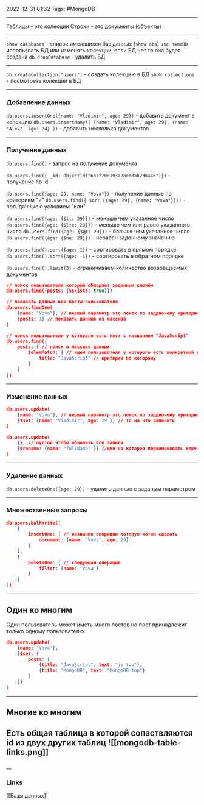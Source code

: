 2022-12-31 01:32
Tags: #MongoDB

---
Таблицы - это колесции
Строки - это документы (объекты)

---

`show databases` - список имеющихся баз данных (`show dbs`)
`use nameBD` - использоать БД или изменять колекции, если БД нет то она будет создана
`db.dropDatabase` - удалить БД

---

`db.createCollection("users")` - создать колекцию в БД
`show collections` - посмотреть колекции в БД

---
### Добавление данных

`db.users.insertOne({name: "Vladimir", age: 29})` - добавить документ в колекцию
`db.users.insertMany([
{name: "Vladimir", age: 29},
{name: "Alex", age: 24}
])` - добавить несколько документов

---
### Получение данных

`db.users.find()` - запрос на получение документа

`db.users.find({ _id: ObjectId("63af708193a78cedab23ba46")})` - получение по id

`db.users.find({age: 29, name: "Vova"})` - получение данные по критериям "и"
`db.users.find({ $or: [{age: 29}, {name: "Vova"}]})` - пол. данные с условием "или"

`db.users.find({age: {$lt: 29}})` - меньше чем указанное число
`db.users.find({age: {$lte: 29}})` - меньше чем или равно указанного числа
`db.users.find({age: {$gt: 29}})` - больше чем указанное число
`db.users.find({age: {$ne: 29}})` - неравен задонному значению

`db.users.find().sort({age: 1})` - сортировать в прямом порядке
`db.users.find().sort({age: -1})` - сортировать в обратном порядке

`db.users.find().limit(3)` - ограничиваем количество возвращаемых документов

```JSON
// поиск пользователя который обладает заданным ключём
db.users.find({posts: {$sxists: true}})
```

```JSON
// показать данные все посты пользователя
db.users.findOne(
	{name: "Vova"}, // первый параметр это поиск по заддноному критерию
	{posts: 1} // показать данные из массива
)
```

```JSON
// поиск пользователя у которого есть пост с названием "JavaScript"
db.users.find({
	posts: { // поиск в массиве данных
		$elemMatch: { // ищем пользователя у которого есть конкретный пост
			title: "JavaScript" // критерий по которому 
		}
	}
})
```

---

### Изменение данных

```JSON
db.users.update(
	{name: "Vova"}, // первый параметр это поиск по заддноному критерию
	{$set: {name: "Vladimir", age: 29 }} // то на что заменить
)
```

```JSON
db.users.update(
	{}, // пустой чтобы обновить все записи
	{$rename: {name: "fullName" }} //имя на которое переименовать ключ объекта
)
```

---

### Удаление данных
`db.users.deleteOne({age: 29})` - удалить данные с заданым параметром

---

### Множественные запросы

```json
db.users.bulkWrite([
	{
		insertOne: { // название операции которую хотим сделать
			document: {name: "Vova", age: 29}
		}
	},
	{
		deleteOne: { // следующая операция
			filter: {name: "Vova"}
		}
	}
])
```

---

## Один ко многим
Один пользователь может иметь много постов но пост принадлежит только одному пользователю.

```JSON
db.users.update(
	{name: "Vova"},
	{$set: {
		posts: [
			{title: "JavaScript", text: "js top"},
			{title: "MongoDB", text: "MongoDB top"}
		]
	}}
)
```

---

## Многие ко многим
Есть общая таблица в которой сопаствляются id из двух других таблиц
![[mongodb-table-links.png]]
---
__
### Links
[[Базы данных]]
